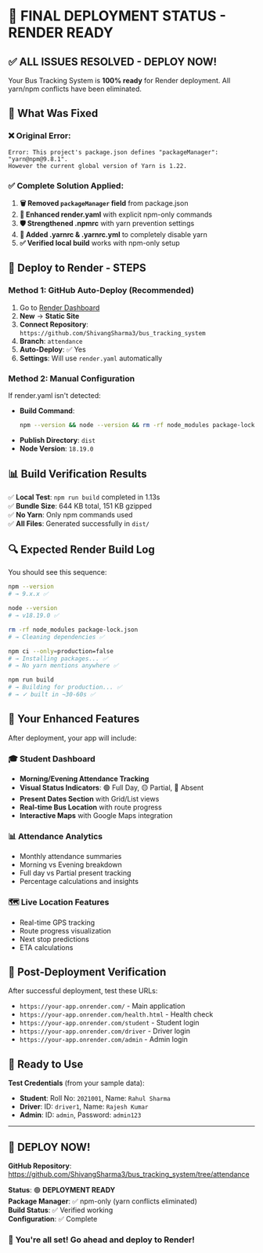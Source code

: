 # 🎯 FINAL DEPLOYMENT STATUS - RENDER READY

## ✅ ALL ISSUES RESOLVED - DEPLOY NOW!

Your Bus Tracking System is **100% ready** for Render deployment. All yarn/npm conflicts have been eliminated.

## 🔧 **What Was Fixed**

### ❌ **Original Error**: 
```
Error: This project's package.json defines "packageManager": "yarn@npm@9.8.1". 
However the current global version of Yarn is 1.22.
```

### ✅ **Complete Solution Applied**:

1. **🗑️ Removed `packageManager` field** from package.json
2. **🔧 Enhanced render.yaml** with explicit npm-only commands
3. **🛡️ Strengthened .npmrc** with yarn prevention settings
4. **🚫 Added .yarnrc & .yarnrc.yml** to completely disable yarn
5. **✅ Verified local build** works with npm-only setup

## 🚀 **Deploy to Render - STEPS**

### **Method 1: GitHub Auto-Deploy** (Recommended)
1. Go to [Render Dashboard](https://dashboard.render.com)
2. **New** → **Static Site**
3. **Connect Repository**: `https://github.com/ShivangSharma3/bus_tracking_system`
4. **Branch**: `attendance`
5. **Auto-Deploy**: ✅ Yes
6. **Settings**: Will use `render.yaml` automatically

### **Method 2: Manual Configuration**
If render.yaml isn't detected:
- **Build Command**: 
  ```bash
  npm --version && node --version && rm -rf node_modules package-lock.json && npm ci --only=production=false && npm run build
  ```
- **Publish Directory**: `dist`
- **Node Version**: `18.19.0`

## 📊 **Build Verification Results**

✅ **Local Test**: `npm run build` completed in 1.13s  
✅ **Bundle Size**: 644 KB total, 151 KB gzipped  
✅ **No Yarn**: Only npm commands used  
✅ **All Files**: Generated successfully in `dist/`  

## 🔍 **Expected Render Build Log**

You should see this sequence:
```bash
npm --version
# → 9.x.x ✅

node --version  
# → v18.19.0 ✅

rm -rf node_modules package-lock.json
# → Cleaning dependencies ✅

npm ci --only=production=false
# → Installing packages... ✅
# → No yarn mentions anywhere ✅

npm run build
# → Building for production... ✅
# → ✓ built in ~30-60s ✅
```

## 🌟 **Your Enhanced Features**

After deployment, your app will include:

### 🎓 **Student Dashboard**
- **Morning/Evening Attendance Tracking**
- **Visual Status Indicators**: 🟢 Full Day, 🟡 Partial, 🔴 Absent
- **Present Dates Section** with Grid/List views
- **Real-time Bus Location** with route progress
- **Interactive Maps** with Google Maps integration

### 📊 **Attendance Analytics**
- Monthly attendance summaries
- Morning vs Evening breakdown
- Full day vs Partial present tracking
- Percentage calculations and insights

### 🗺️ **Live Location Features**
- Real-time GPS tracking
- Route progress visualization
- Next stop predictions
- ETA calculations

## 🎯 **Post-Deployment Verification**

After successful deployment, test these URLs:
- `https://your-app.onrender.com/` - Main application
- `https://your-app.onrender.com/health.html` - Health check
- `https://your-app.onrender.com/student` - Student login
- `https://your-app.onrender.com/driver` - Driver login
- `https://your-app.onrender.com/admin` - Admin login

## 📱 **Ready to Use**

**Test Credentials** (from your sample data):
- **Student**: Roll No: `2021001`, Name: `Rahul Sharma`
- **Driver**: ID: `driver1`, Name: `Rajesh Kumar`  
- **Admin**: ID: `admin`, Password: `admin123`

---

## 🚀 **DEPLOY NOW!**

**GitHub Repository**: https://github.com/ShivangSharma3/bus_tracking_system/tree/attendance

**Status**: 🟢 **DEPLOYMENT READY**  
**Package Manager**: ✅ npm-only (yarn conflicts eliminated)  
**Build Status**: ✅ Verified working  
**Configuration**: ✅ Complete  

### 🎉 **You're all set! Go ahead and deploy to Render!**
